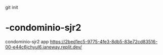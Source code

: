 git init
# -condominio-sjr2
 condominio-sjr2 app
 https://2bed1ec5-9775-4fe3-8db5-83e72cd83516-00-e44c6jchyul6.janeway.replit.dev/
